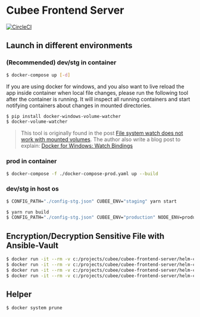 # Cubee Frontend Server

[![CircleCI](https://circleci.com/gh/gocreating/cubee-frontend-server/tree/master.svg?style=svg)](https://circleci.com/gh/gocreating/cubee-frontend-server/tree/master)

## Launch in different environments

### (Recommended) dev/stg in container

``` bash
$ docker-compose up [-d]
```

If you are using docker for windows, and you also want to live reload the app inside container when local file changes, please run the following tool after the container is running. It will inspect all running containers and start notifying containers about changes in mounted directories.

``` bash
$ pip install docker-windows-volume-watcher
$ docker-volume-watcher
```

> This tool is originally found in the post [File system watch does not work with mounted volumes](https://forums.docker.com/t/file-system-watch-does-not-work-with-mounted-volumes/12038/10).
> The author also write a blog post to explain: [Docker for Windows: Watch Bindings](http://blog.subjectify.us/miscellaneous/2017/04/24/docker-for-windows-watch-bindings.html)

### prod in container

``` bash
$ docker-compose -f ./docker-compose-prod.yaml up --build
```

### dev/stg in host os

``` bash
$ CONFIG_PATH="./config-stg.json" CUBEE_ENV="staging" yarn start
```

``` bash
$ yarn run build
$ CONFIG_PATH="./config-stg.json" CUBEE_ENV="production" NODE_ENV=production node build/server.js
```

## Encryption/Decryption Sensitive File with Ansible-Vault

``` bash
$ docker run -it --rm -v c:/projects/cubee/cubee-frontend-server/helm-chart/cubee-frontend-server:/ansible gocreating/ansible-vault encrypt ./configMap-prod.yaml
$ docker run -it --rm -v c:/projects/cubee/cubee-frontend-server/helm-chart/cubee-frontend-server:/ansible gocreating/ansible-vault encrypt ./configMap-stg.yaml
$ docker run -it --rm -v c:/projects/cubee/cubee-frontend-server/helm-chart/cubee-frontend-server:/ansible gocreating/ansible-vault decrypt ./configMap-prod.yaml
$ docker run -it --rm -v c:/projects/cubee/cubee-frontend-server/helm-chart/cubee-frontend-server:/ansible gocreating/ansible-vault decrypt ./configMap-stg.yaml
```

## Helper

``` bash
$ docker system prune
```
